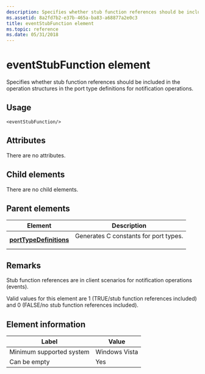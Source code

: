 ```yaml
---
description: Specifies whether stub function references should be included in the operation structures in the port type definitions for notification operations.
ms.assetid: 8a2fd7b2-e37b-465a-ba83-a68877a2e0c3
title: eventStubFunction element
ms.topic: reference
ms.date: 05/31/2018
---
```


# eventStubFunction element

Specifies whether stub function references should be included in the operation structures in the port type definitions for notification operations.

## Usage

``` syntax
<eventStubFunction/>
```

## Attributes

There are no attributes.

## Child elements

There are no child elements.

## Parent elements



| Element                                                       | Description                                                  |
|---------------------------------------------------------------|--------------------------------------------------------------|
| [**portTypeDefinitions**](porttypedefinitions.md)<br/> | Generates C constants for port types.<br/> <br/> |



## Remarks

Stub function references are in client scenarios for notification operations (events).

Valid values for this element are 1 (TRUE/stub function references included) and 0 (FALSE/no stub function references included).

## Element information



| Label | Value |
|-------------------------------------|---------------|
| Minimum supported system<br/> | Windows Vista |
| Can be empty                        | Yes           |



 

 




